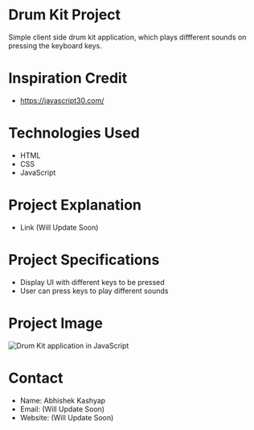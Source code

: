 # Drum Kit Project
Simple client side drum kit application, which plays diffferent sounds on pressing the keyboard keys.

# Inspiration Credit
- https://javascript30.com/

# Technologies Used
- HTML
- CSS
- JavaScript

# Project Explanation
- Link (Will Update Soon)

# Project Specifications 
- Display UI with different keys to be pressed
- User can press keys to play different sounds

# Project Image
<img src="https://1.bp.blogspot.com/-xiOMrGRXYu8/YJzda_Z1JFI/AAAAAAAAEIs/Jn5wMccWUnkgddhJv7-T6uwJjqA3gY2xgCLcBGAsYHQ/w640-h310/Project%2BImage.png" alt="Drum Kit application in JavaScript">

# Contact
- Name: Abhishek Kashyap
- Email: (Will Update Soon)
- Website: (Will Update Soon)



